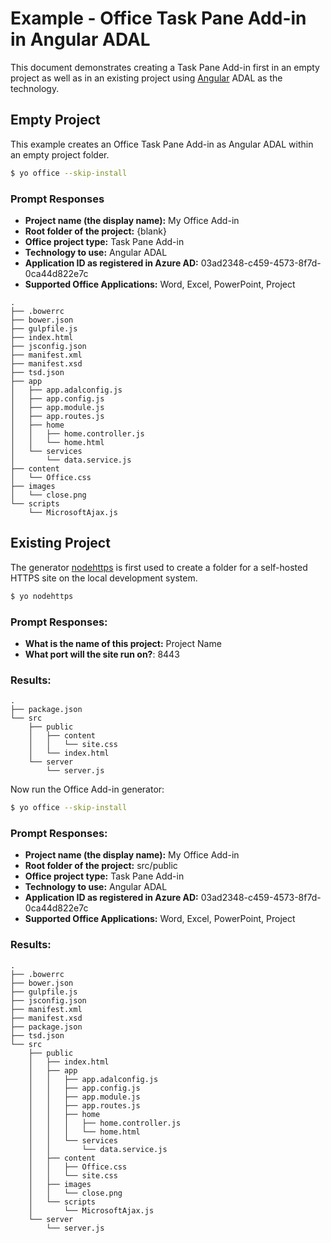 # Example - Office Task Pane Add-in in Angular ADAL

This document demonstrates creating a Task Pane Add-in first in an empty project as well as in an existing project using [Angular](https://www.angularjs.org) ADAL as the technology.

## Empty Project

This example creates an Office Task Pane Add-in as Angular ADAL within an empty project folder.

```bash
$ yo office --skip-install
```

### Prompt Responses

- **Project name (the display name):** My Office Add-in
- **Root folder of the project:** {blank} 
- **Office project type:** Task Pane Add-in
- **Technology to use:** Angular ADAL
- **Application ID as registered in Azure AD:** 03ad2348-c459-4573-8f7d-0ca44d822e7c
- **Supported Office Applications:** Word, Excel, PowerPoint, Project

```
.
├── .bowerrc
├── bower.json
├── gulpfile.js
├── index.html
├── jsconfig.json
├── manifest.xml
├── manifest.xsd
├── tsd.json
├── app
│   ├── app.adalconfig.js
│   ├── app.config.js
│   ├── app.module.js
│   ├── app.routes.js
│   ├── home
│   │   ├── home.controller.js
│   │   └── home.html
│   └── services
│       └── data.service.js
├── content
│   └── Office.css
├── images
│   └── close.png
└── scripts
    └── MicrosoftAjax.js
```

## Existing Project

The generator [nodehttps](https://www.npmjs.com/package/generator-nodehttps) is first used to create a folder for a self-hosted HTTPS site on the local development system.

```bash
$ yo nodehttps
```

### Prompt Responses:

- **What is the name of this project:** Project Name
- **What port will the site run on?**: 8443

### Results:

```
.
├── package.json
└── src
    ├── public
    │   ├── content
    │   │   └── site.css
    │   └── index.html
    └── server
        └── server.js
```

Now run the Office Add-in generator:

```bash
$ yo office --skip-install
```
### Prompt Responses:

- **Project name (the display name):** My Office Add-in
- **Root folder of the project:** src/public 
- **Office project type:** Task Pane Add-in
- **Technology to use:** Angular ADAL
- **Application ID as registered in Azure AD:** 03ad2348-c459-4573-8f7d-0ca44d822e7c
- **Supported Office Applications:** Word, Excel, PowerPoint, Project

### Results:

```
.
├── .bowerrc
├── bower.json
├── gulpfile.js
├── jsconfig.json
├── manifest.xml
├── manifest.xsd
├── package.json
├── tsd.json
└── src
    ├── public
    │   ├── index.html
    │   ├── app
    │   │   ├── app.adalconfig.js
    │   │   ├── app.config.js
    │   │   ├── app.module.js
    │   │   ├── app.routes.js
    │   │   ├── home
    │   │   │   ├── home.controller.js
    │   │   │   └── home.html
    │   │   └── services
    │   │       └── data.service.js
    │   ├── content
    │   │   ├── Office.css
    │   │   └── site.css
    │   ├── images
    │   │   └── close.png
    │   └── scripts
    │       └── MicrosoftAjax.js
    └── server
        └── server.js
```